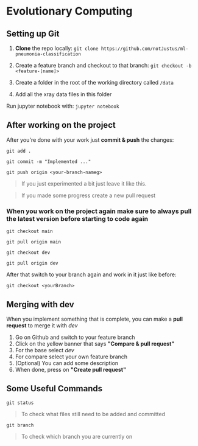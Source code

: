 # Evolutionary Computing

## Setting up Git

1. **Clone** the repo locally: `git clone https://github.com/notJustus/ml-pneumonia-classification`

2. Create a feature branch and checkout to that branch: `git checkout -b <feature-[name]>`

3. Create a folder in the root of the working directory called `/data` 

4. Add all the xray data files in this folder

Run jupyter notebook with: `jupyter notebook`

## After working on the project

After you're done with your work just **commit & push** the changes:

`git add .`

`git commit -m "Implemented ..."`

`git push origin <your-branch-nameg>`


> If you just experimented a bit just leave it like this.

> If you made some progress create a new pull request


### When you work on the project again make sure to always **pull** the latest version before starting to code again

`git checkout main`

`git pull origin main`

`git checkout dev`

`git pull origin dev`

After that switch to your branch again and work in it just like before:

`git checkout <yourBranch>`

## Merging with dev

When you implement something that is complete, you can make a **pull request** to merge it with *dev*

1. Go on Github and switch to your feature branch
2. Click on the yellow banner that says **"Compare & pull request"**
3. For the base select *dev*
4. For compare select your own feature branch
5. (Optional) You can add some description
6. When done, press on **"Create pull request"**


## Some Useful Commands

`git status` 
> To check what files still need to be added and committed

`git branch`
> To check which branch you are currently on
